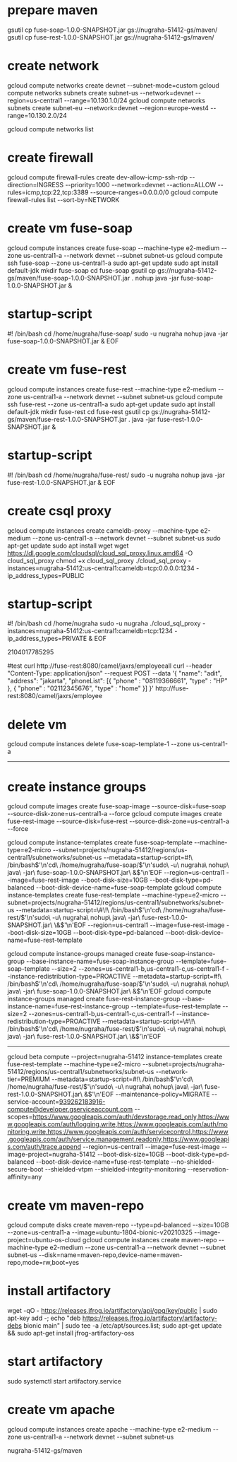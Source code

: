 
# prepare maven
gsutil cp fuse-soap-1.0.0-SNAPSHOT.jar gs://nugraha-51412-gs/maven/
gsutil cp fuse-rest-1.0.0-SNAPSHOT.jar gs://nugraha-51412-gs/maven/

# create network
gcloud compute networks create devnet --subnet-mode=custom
gcloud compute networks subnets create subnet-us --network=devnet --region=us-central1 --range=10.130.1.0/24
gcloud compute networks subnets create subnet-eu --network=devnet --region=europe-west4 --range=10.130.2.0/24

gcloud compute networks list

# create firewall
gcloud compute firewall-rules create dev-allow-icmp-ssh-rdp --direction=INGRESS --priority=1000 --network=devnet --action=ALLOW --rules=icmp,tcp:22,tcp:3389 --source-ranges=0.0.0.0/0
gcloud compute firewall-rules list --sort-by=NETWORK

# create vm fuse-soap
gcloud compute instances create fuse-soap --machine-type e2-medium --zone us-central1-a --network devnet --subnet subnet-us
gcloud compute ssh fuse-soap --zone us-central1-a
sudo apt-get update
sudo apt install default-jdk
mkdir fuse-soap
cd fuse-soap
gsutil cp gs://nugraha-51412-gs/maven/fuse-soap-1.0.0-SNAPSHOT.jar .
nohup java -jar fuse-soap-1.0.0-SNAPSHOT.jar &

# startup-script
#! /bin/bash
cd /home/nugraha/fuse-soap/
sudo -u nugraha nohup java -jar fuse-soap-1.0.0-SNAPSHOT.jar &
EOF

# create vm fuse-rest
gcloud compute instances create fuse-rest --machine-type e2-medium --zone us-central1-a --network devnet --subnet subnet-us
gcloud compute ssh fuse-rest --zone us-central1-a
sudo apt-get update
sudo apt install default-jdk
mkdir fuse-rest
cd fuse-rest
gsutil cp gs://nugraha-51412-gs/maven/fuse-rest-1.0.0-SNAPSHOT.jar .
java -jar fuse-rest-1.0.0-SNAPSHOT.jar &

# startup-script
#! /bin/bash
cd /home/nugraha/fuse-rest/
sudo -u nugraha nohup java -jar fuse-rest-1.0.0-SNAPSHOT.jar &
EOF

# create csql proxy
gcloud compute instances create cameldb-proxy --machine-type e2-medium --zone us-central1-a --network devnet --subnet subnet-us
sudo apt-get update
sudo apt install wget
wget https://dl.google.com/cloudsql/cloud_sql_proxy.linux.amd64 -O cloud_sql_proxy
chmod +x cloud_sql_proxy
./cloud_sql_proxy -instances=nugraha-51412:us-central1:cameldb=tcp:0.0.0.0:1234 -ip_address_types=PUBLIC

# startup-script
#! /bin/bash
cd /home/nugraha
sudo -u nugraha ./cloud_sql_proxy -instances=nugraha-51412:us-central1:cameldb=tcp:1234 -ip_address_types=PRIVATE &
EOF

2104017785295


#test
curl http://fuse-rest:8080/camel/jaxrs/employeeall
curl --header "Content-Type: application/json"   --request POST   --data '{ "name": "adit", "address": "jakarta", "phoneList": [{ "phone" : "08119366661", "type" : "HP" }, { "phone" : "02112345676", "type" : "home" }]  }'   http://fuse-rest:8080/camel/jaxrs/employee


# delete vm
gcloud compute instances delete fuse-soap-template-1 --zone us-central1-a

-------------

# create instance groups
gcloud compute images create fuse-soap-image --source-disk=fuse-soap --source-disk-zone=us-central1-a --force
gcloud compute images create fuse-rest-image --source-disk=fuse-rest --source-disk-zone=us-central1-a --force

gcloud compute instance-templates create fuse-soap-template --machine-type=e2-micro --subnet=projects/nugraha-51412/regions/us-central1/subnetworks/subnet-us --metadata=startup-script=\#\!\ /bin/bash$'\n'cd\ /home/nugraha/fuse-soap/$'\n'sudo\ -u\ nugraha\ nohup\ java\ -jar\ fuse-soap-1.0.0-SNAPSHOT.jar\ \&$'\n'EOF --region=us-central1 --image=fuse-rest-image --boot-disk-size=10GB --boot-disk-type=pd-balanced --boot-disk-device-name=fuse-soap-template
gcloud compute instance-templates create fuse-rest-template --machine-type=e2-micro --subnet=projects/nugraha-51412/regions/us-central1/subnetworks/subnet-us --metadata=startup-script=\#\!\ /bin/bash$'\n'cd\ /home/nugraha/fuse-rest/$'\n'sudo\ -u\ nugraha\ nohup\ java\ -jar\ fuse-rest-1.0.0-SNAPSHOT.jar\ \&$'\n'EOF --region=us-central1 --image=fuse-rest-image --boot-disk-size=10GB --boot-disk-type=pd-balanced --boot-disk-device-name=fuse-rest-template

gcloud compute instance-groups managed create fuse-soap-instance-group --base-instance-name=fuse-soap-instance-group --template=fuse-soap-template --size=2 --zones=us-central1-b,us-central1-c,us-central1-f --instance-redistribution-type=PROACTIVE --metadata=startup-script=\#\!\ /bin/bash$'\n'cd\ /home/nugraha/fuse-soap/$'\n'sudo\ -u\ nugraha\ nohup\ java\ -jar\ fuse-soap-1.0.0-SNAPSHOT.jar\ \&$'\n'EOF 
gcloud compute instance-groups managed create fuse-rest-instance-group --base-instance-name=fuse-rest-instance-group --template=fuse-rest-template --size=2 --zones=us-central1-b,us-central1-c,us-central1-f --instance-redistribution-type=PROACTIVE --metadata=startup-script=\#\!\ /bin/bash$'\n'cd\ /home/nugraha/fuse-rest/$'\n'sudo\ -u\ nugraha\ nohup\ java\ -jar\ fuse-rest-1.0.0-SNAPSHOT.jar\ \&$'\n'EOF 


---------

gcloud beta compute --project=nugraha-51412 instance-templates create fuse-rest-template --machine-type=e2-micro 
--subnet=projects/nugraha-51412/regions/us-central1/subnetworks/subnet-us --network-tier=PREMIUM 
--metadata=startup-script=\#\!\ /bin/bash$'\n'cd\ /home/nugraha/fuse-rest/$'\n'sudo\ -u\ nugraha\ nohup\ java\ -jar\ fuse-rest-1.0.0-SNAPSHOT.jar\ \&$'\n'EOF 
--maintenance-policy=MIGRATE --service-account=939262183916-compute@developer.gserviceaccount.com --scopes=https://www.googleapis.com/auth/devstorage.read_only,https://www.googleapis.com/auth/logging.write,https://www.googleapis.com/auth/monitoring.write,https://www.googleapis.com/auth/servicecontrol,https://www.googleapis.com/auth/service.management.readonly,https://www.googleapis.com/auth/trace.append --region=us-central1 --image=fuse-rest-image --image-project=nugraha-51412 --boot-disk-size=10GB --boot-disk-type=pd-balanced --boot-disk-device-name=fuse-rest-template --no-shielded-secure-boot --shielded-vtpm --shielded-integrity-monitoring --reservation-affinity=any




# create vm maven-repo
gcloud compute disks create maven-repo --type=pd-balanced --size=10GB --zone=us-central1-a --image=ubuntu-1804-bionic-v20210325 --image-project=ubuntu-os-cloud
gcloud compute instances create maven-repo --machine-type e2-medium --zone us-central1-a --network devnet --subnet subnet-us --disk=name=maven-repo,device-name=maven-repo,mode=rw,boot=yes

# install artifactory
wget -qO - https://releases.jfrog.io/artifactory/api/gpg/key/public | sudo apt-key add -;
echo "deb https://releases.jfrog.io/artifactory/artifactory-debs bionic main" | sudo tee -a /etc/apt/sources.list;
sudo apt-get update && sudo apt-get install jfrog-artifactory-oss

# start artifactory
sudo systemctl start artifactory.service

# create vm apache
gcloud compute instances create apache --machine-type e2-medium --zone us-central1-a --network devnet --subnet subnet-us


nugraha-51412-gs/maven
